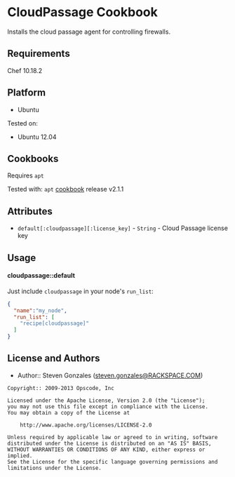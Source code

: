 CloudPassage Cookbook
=====================
Installs the cloud passage agent for controlling firewalls.

Requirements
------------
Chef 10.18.2 

Platform
--------
- Ubuntu

Tested on:
- Ubuntu 12.04

Cookbooks
---------
Requires `apt` 

Tested with:
`apt` [cookbook](https://github.com/opscode-cookbooks/apt/commit/b58c75536300794e5b5ffa8747fc9e6c48a4e5ce) release v2.1.1

Attributes
----------
* `default[:cloudpassage][:license_key]` - `String` - Cloud Passage license key

Usage
-----
#### cloudpassage::default

Just include `cloudpassage` in your node's `run_list`:

```json
{
  "name":"my_node",
  "run_list": [
    "recipe[cloudpassage]"
  ]
}
```

License and Authors
-------------------
- Author:: Steven Gonzales (steven.gonzales@RACKSPACE.COM)

```text
Copyright:: 2009-2013 Opscode, Inc

Licensed under the Apache License, Version 2.0 (the "License");
you may not use this file except in compliance with the License.
You may obtain a copy of the License at

    http://www.apache.org/licenses/LICENSE-2.0

Unless required by applicable law or agreed to in writing, software
distributed under the License is distributed on an "AS IS" BASIS,
WITHOUT WARRANTIES OR CONDITIONS OF ANY KIND, either express or implied.
See the License for the specific language governing permissions and
limitations under the License.
```
